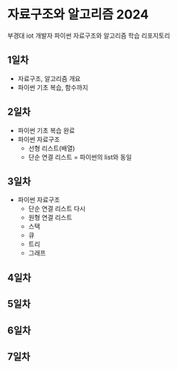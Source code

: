 # 자료구조와 알고리즘 2024
부경대 iot 개발자 파이썬 자료구조와 알고리즘 학습 리포지토리

## 1일차
- 자료구조, 알고리즘 개요
- 파이썬 기초 복습, 함수까지

## 2일차
 - 파이썬 기초 복습 완료
 - 파이썬 자료구조
    - 선형 리스트(배열)
    - 단순 연결 리스트 = 파이썬의 list와 동일

## 3일차
- 파이썬 자료구조
    - 단순 연결 리스트 다시
    - 원형 연결 리스트
    - 스택
    - 큐
    - 트리
    - 그래프

## 4일차

## 5일차

## 6일차

## 7일차
